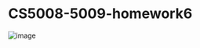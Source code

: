 # CS5008-5009-homework6
![image](https://github.com/XiyuanTu/CS5008-5009-homework6/assets/79139571/432a75cd-77a8-406f-914c-49f07b3f6280)
